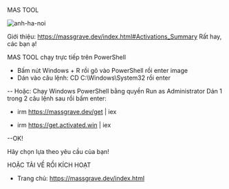 MAS TOOL

![anh-ha-noi](https://github.com/user-attachments/assets/6a6d7337-4c9f-44d0-9553-eb91a6b1b366)

Giới thiệu: https://massgrave.dev/index.html#Activations_Summary
Rất hay, các bạn ạ!

MAS TOOL chạy trực tiếp trên PowerShell 

- Bấm nút Windows + R rồi gõ vào PowerShell rồi enter
image
- Dán vào câu lệnh: CD C:\Windows\System32 rồi enter

-- Hoặc: Chạy Windows PowerShell bằng quyền Run as Administrator
Dán 1 trong 2 câu lệnh sau rồi bấm enter:

- irm https://massgrave.dev/get | iex

- irm https://get.activated.win | iex
 
--OK!

Hãy chọn lựa theo yêu cầu của bạn!

HOẶC TẢI VỀ RỒI KÍCH HOẠT

- Trang chủ: https://massgrave.dev/index.html


